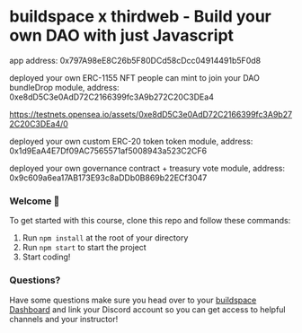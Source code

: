 # buildspace x thirdweb - Build your own DAO with just Javascript

app address: 0x797A98eE8C26b5F80DCd58cDcc04914491b5F0d8

deployed your own ERC-1155 NFT people can mint to join your DAO
bundleDrop module, address: 0xe8dD5C3e0AdD72C2166399fc3A9b272C20C3DEa4

https://testnets.opensea.io/assets/0xe8dD5C3e0AdD72C2166399fc3A9b272C20C3DEa4/0

deployed your own custom ERC-20 token
token module, address: 0x1d9EaA4E7Df09AC7565571af5008943a523C2CF6

deployed your own governance contract + treasury
vote module, address: 0x9c609a6ea17AB173E93c8aDDb0B869b22ECf3047

### **Welcome 👋**

To get started with this course, clone this repo and follow these commands:

1. Run `npm install` at the root of your directory
2. Run `npm start` to start the project
3. Start coding!

### **Questions?**

Have some questions make sure you head over to your [buildspace Dashboard](https://app.buildspace.so/projects/COb520aae3-7925-42f4-a5e7-eaf718933766) and link your Discord account so you can get access to helpful channels and your instructor!
